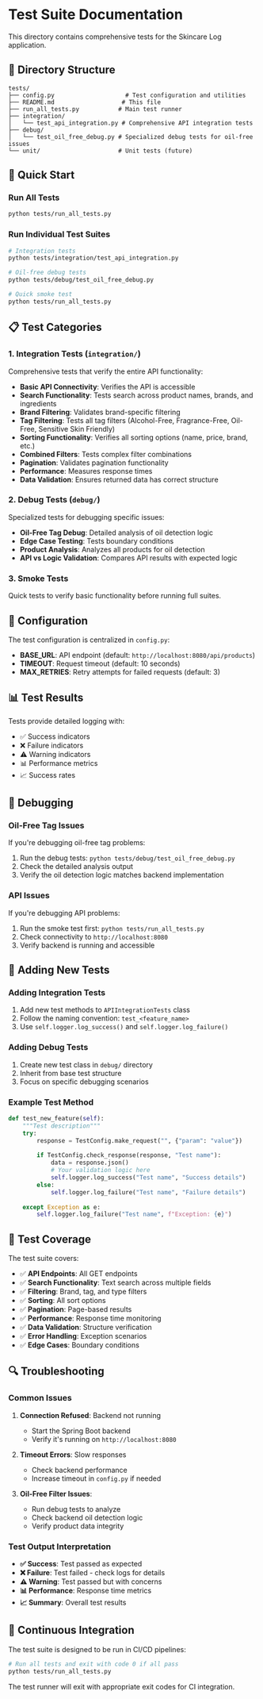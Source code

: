 # Test Suite Documentation

This directory contains comprehensive tests for the Skincare Log application.

## 📁 Directory Structure

```
tests/
├── config.py                    # Test configuration and utilities
├── README.md                   # This file
├── run_all_tests.py           # Main test runner
├── integration/
│   └── test_api_integration.py # Comprehensive API integration tests
├── debug/
│   └── test_oil_free_debug.py # Specialized debug tests for oil-free issues
└── unit/                      # Unit tests (future)
```

## 🚀 Quick Start

### Run All Tests
```bash
python tests/run_all_tests.py
```

### Run Individual Test Suites
```bash
# Integration tests
python tests/integration/test_api_integration.py

# Oil-free debug tests
python tests/debug/test_oil_free_debug.py

# Quick smoke test
python tests/run_all_tests.py
```

## 📋 Test Categories

### 1. Integration Tests (`integration/`)
Comprehensive tests that verify the entire API functionality:

- **Basic API Connectivity**: Verifies the API is accessible
- **Search Functionality**: Tests search across product names, brands, and ingredients
- **Brand Filtering**: Validates brand-specific filtering
- **Tag Filtering**: Tests all tag filters (Alcohol-Free, Fragrance-Free, Oil-Free, Sensitive Skin Friendly)
- **Sorting Functionality**: Verifies all sorting options (name, price, brand, etc.)
- **Combined Filters**: Tests complex filter combinations
- **Pagination**: Validates pagination functionality
- **Performance**: Measures response times
- **Data Validation**: Ensures returned data has correct structure

### 2. Debug Tests (`debug/`)
Specialized tests for debugging specific issues:

- **Oil-Free Tag Debug**: Detailed analysis of oil detection logic
- **Edge Case Testing**: Tests boundary conditions
- **Product Analysis**: Analyzes all products for oil detection
- **API vs Logic Validation**: Compares API results with expected logic

### 3. Smoke Tests
Quick tests to verify basic functionality before running full suites.

## 🔧 Configuration

The test configuration is centralized in `config.py`:

- **BASE_URL**: API endpoint (default: `http://localhost:8080/api/products`)
- **TIMEOUT**: Request timeout (default: 10 seconds)
- **MAX_RETRIES**: Retry attempts for failed requests (default: 3)

## 📊 Test Results

Tests provide detailed logging with:
- ✅ Success indicators
- ❌ Failure indicators
- ⚠️ Warning indicators
- 📊 Performance metrics
- 📈 Success rates

## 🐛 Debugging

### Oil-Free Tag Issues
If you're debugging oil-free tag problems:

1. Run the debug tests: `python tests/debug/test_oil_free_debug.py`
2. Check the detailed analysis output
3. Verify the oil detection logic matches backend implementation

### API Issues
If you're debugging API problems:

1. Run the smoke test first: `python tests/run_all_tests.py`
2. Check connectivity to `http://localhost:8080`
3. Verify backend is running and accessible

## 📝 Adding New Tests

### Adding Integration Tests
1. Add new test methods to `APIIntegrationTests` class
2. Follow the naming convention: `test_<feature_name>`
3. Use `self.logger.log_success()` and `self.logger.log_failure()`

### Adding Debug Tests
1. Create new test class in `debug/` directory
2. Inherit from base test structure
3. Focus on specific debugging scenarios

### Example Test Method
```python
def test_new_feature(self):
    """Test description"""
    try:
        response = TestConfig.make_request("", {"param": "value"})
        
        if TestConfig.check_response(response, "Test name"):
            data = response.json()
            # Your validation logic here
            self.logger.log_success("Test name", "Success details")
        else:
            self.logger.log_failure("Test name", "Failure details")
            
    except Exception as e:
        self.logger.log_failure("Test name", f"Exception: {e}")
```

## 🎯 Test Coverage

The test suite covers:

- ✅ **API Endpoints**: All GET endpoints
- ✅ **Search Functionality**: Text search across multiple fields
- ✅ **Filtering**: Brand, tag, and type filters
- ✅ **Sorting**: All sort options
- ✅ **Pagination**: Page-based results
- ✅ **Performance**: Response time monitoring
- ✅ **Data Validation**: Structure verification
- ✅ **Error Handling**: Exception scenarios
- ✅ **Edge Cases**: Boundary conditions

## 🔍 Troubleshooting

### Common Issues

1. **Connection Refused**: Backend not running
   - Start the Spring Boot backend
   - Verify it's running on `http://localhost:8080`

2. **Timeout Errors**: Slow responses
   - Check backend performance
   - Increase timeout in `config.py` if needed

3. **Oil-Free Filter Issues**: 
   - Run debug tests to analyze
   - Check backend oil detection logic
   - Verify product data integrity

### Test Output Interpretation

- **✅ Success**: Test passed as expected
- **❌ Failure**: Test failed - check logs for details
- **⚠️ Warning**: Test passed but with concerns
- **📊 Performance**: Response time metrics
- **📈 Summary**: Overall test results

## 🚀 Continuous Integration

The test suite is designed to be run in CI/CD pipelines:

```bash
# Run all tests and exit with code 0 if all pass
python tests/run_all_tests.py
```

The test runner will exit with appropriate exit codes for CI integration.
